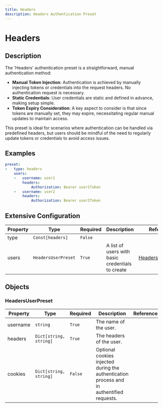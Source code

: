 ```yaml
---
title: Headers
description: Headers Authentication Preset
---
```


# Headers

## Description
The &#39;Headers&#39; authentication preset is a straightforward, manual authentication method:

- **Manual Token Injection**: Authentication is achieved by manually injecting tokens or credentials into the request headers. No authentication request is necessary.
- **Static Credentials**: User credentials are static and defined in advance, making setup simple.
- **Token Expiry Consideration**: A key aspect to consider is that since tokens are manually set, they may expire, necessitating regular manual updates to maintain access.

This preset is ideal for scenarios where authentication can be handled via predefined headers, but users should be mindful of the need to regularly update tokens or credentials to avoid access issues.

## Examples

```yaml
preset:
-   type: headers
    users:
    -   username: user1
        headers:
            Authorization: Bearer user1Token
    -   username: user2
        headers:
            Authorization: Bearer user2Token

```


## Extensive Configuration

| Property | Type | Required | Description | Reference |
|----------|------|----------|-------------|-----------|
| type | `Const[headers]` | `False` |  |  |
| users | `HeadersUserPreset` | `True` | A list of users with basic credentials to create | [HeadersUserPreset](#HeadersUserPreset) |



## Objects

### <a id="HeadersUserPreset"></a>HeadersUserPreset
| Property | Type | Required | Description | Reference |
|----------|------|----------|-------------|-----------|
| username | `string` | `True` | The name of the user. |  |
| headers | `Dict[string, string]` | `True` | The headers of the user. |  |
| cookies | `Dict[string, string]` | `False` | Optional cookies injected during the authentication process and in authentified requests. |  |




